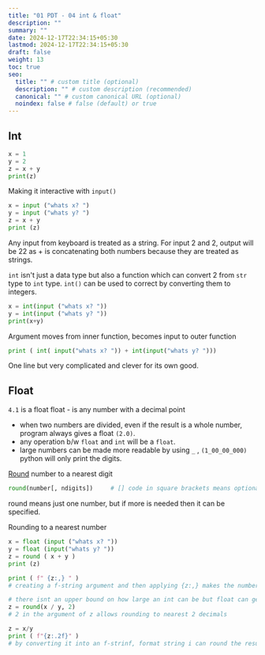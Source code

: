 ```yaml
---
title: "01 PDT - 04 int & float"
description: ""
summary: ""
date: 2024-12-17T22:34:15+05:30
lastmod: 2024-12-17T22:34:15+05:30
draft: false
weight: 13
toc: true
seo:
  title: "" # custom title (optional)
  description: "" # custom description (recommended)
  canonical: "" # custom canonical URL (optional)
  noindex: false # false (default) or true
---
```



## Int

```python CS50
x = 1  
y = 2
z = x + y
print(z)
```

Making it interactive with `input()`
```python
x = input ("whats x? ")
y = input ("whats y? ")
z = x + y
print (z)
```
Any input from keyboard is treated as a string.
For input 2 and 2, output will be 22 as + is concatenating both numbers because they are treated as strings.

`int` isn't just a data type but also a function which can convert 2 from `str` type to `int` type.
`int()` can be used to correct by converting them to integers.
```python
x = int(input ("whats x? "))
y = int(input ("whats y? "))
print(x+y)
```
Argument moves from inner function, becomes input to outer function

```python
print ( int( input("whats x? ")) + int(input("whats y? ")))
```
One line but very complicated and clever for its own good.


## Float    

`4.1` is a float
float - is any number with a decimal point
- when two numbers are divided, even if the result is a whole number, program always gives a float `(2.0)`.
- any operation b/w `float` and `int` will be a `float`.
- large numbers can be made more readable by using `_` , `(1_00_00_000)` python will only print the digits.

[Round](docs.python.org/3/library/function.html#round) number to a nearest digit
```python CS50
round(number[, ndigits])     # [] code in square brackets means optional
```
round means just one number, but if more is needed then it can be specified.

Rounding to a nearest number
```python
x = float (input ("whats x? "))
y = float (input("whats y? "))
z = round ( x + y )
print (z)

print ( f" {z:,} " )
# creating a f-string argument and then applying {z:,} makes the number have comma

# there isnt an upper bound on how large an int can be but float can get cut off into finite digits
z = round(x / y, 2)
# 2 in the argument of z allows rounding to nearest 2 decimals

z = x/y
print ( f"{z:.2f}" )
# by converting it into an f-strinf, format string i can round the result decimal to 2
```



